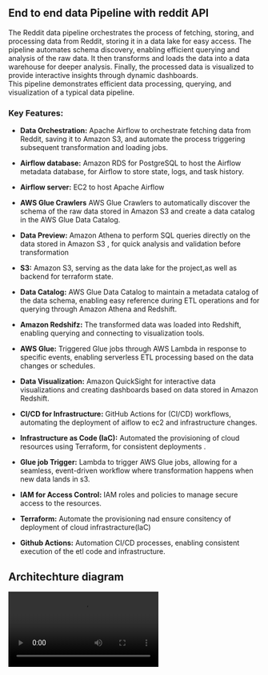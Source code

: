 ## End to end data Pipeline with reddit API

The Reddit data pipeline orchestrates the process of fetching, storing, and processing data from Reddit, storing it in a data lake for easy access. 
The pipeline automates schema discovery, enabling efficient querying and analysis of the raw data. It then transforms and loads the data into a data warehouse for deeper analysis.
Finally, the processed data is visualized to provide interactive insights through dynamic dashboards.\
This pipeline demonstrates efficient data processing, querying, and visualization of a typical data pipeline.


### Key Features:
* **Data Orchestration:** Apache Airflow to orchestrate fetching data from Reddit, saving it to Amazon S3, and automate the process triggering subsequent transformation and loading jobs.

* **Airflow database:** Amazon RDS for PostgreSQL to host the Airflow metadata database, for Airflow to store  state, logs, and task history.
* **Airflow server:** EC2 to host Apache Airflow 
* **AWS Glue Crawlers** AWS Glue Crawlers to automatically discover the schema of the raw data stored in Amazon S3 and create a data catalog in the AWS Glue Data Catalog.
* **Data Preview:** Amazon Athena to perform SQL queries directly on the data stored in Amazon S3 , for quick analysis and validation before transformation

* **S3:** Amazon S3, serving as the data lake for the project,as well as backend for terraform state.

* **Data Catalog:** AWS Glue Data Catalog to maintain a metadata catalog of the data schema, enabling easy reference during ETL operations and for querying through Amazon Athena and Redshift.

* **Amazon Redshifz:** The transformed data was loaded into Redshift, enabling  querying and connecting to visualization tools.

* **AWS Glue:** Triggered Glue jobs through AWS Lambda in response to specific events, enabling serverless ETL processing based on the data changes or schedules.

* **Data Visualization:** Amazon QuickSight for interactive data visualizations and creating dashboards based on data stored in Amazon Redshift.

* **CI/CD for Infrastructure:** GitHub Actions for  (CI/CD) workflows, automating the deployment of aiflow to ec2 and infrastructure changes.

* **Infrastructure as Code (IaC):** Automated the provisioning of cloud resources using Terraform, for consistent deployments .

* **Glue job Trigger:** Lambda to trigger AWS Glue jobs, allowing for a seamless, event-driven workflow where transformation happens when new data lands in s3.

* **IAM for Access Control:** IAM roles and policies to manage secure access to the resources.

* **Terraform:** Automate the provisioning nad ensure consitency of deployment of cloud infrastracture(IaC)

* **Github Actions:** Automation CI/CD processes, enabling consistent execution of the etl code and infrastructure.

## Architechture diagram

![Funny Cat](https://github.com/Konzisam/reddit-data-pipeline/blob/main/architechture.mp4)